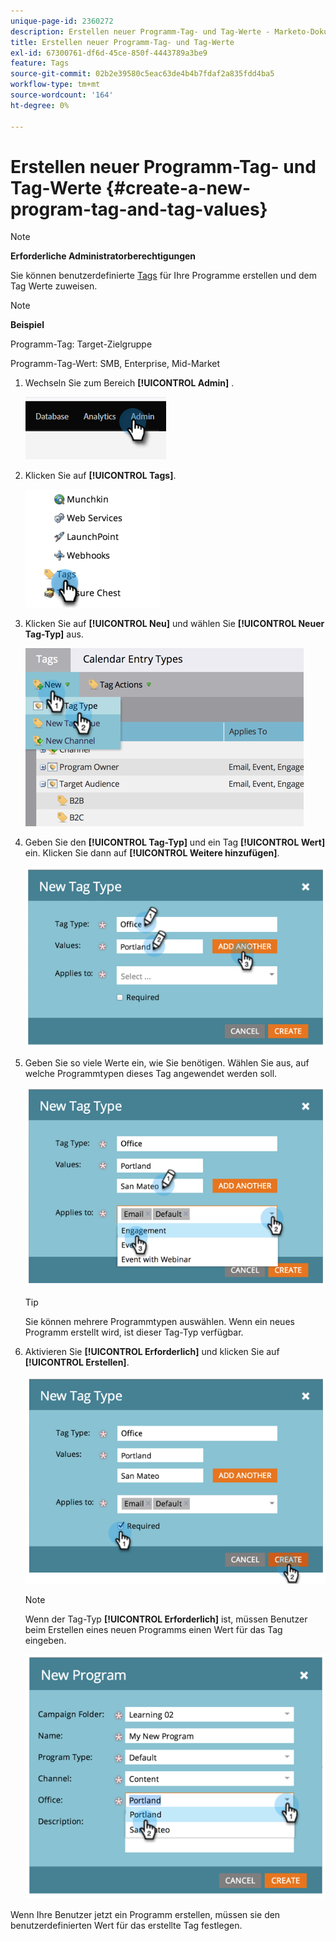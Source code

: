 ```yaml
---
unique-page-id: 2360272
description: Erstellen neuer Programm-Tag- und Tag-Werte - Marketo-Dokumente - Produktdokumentation
title: Erstellen neuer Programm-Tag- und Tag-Werte
exl-id: 67300761-df6d-45ce-850f-4443789a3be9
feature: Tags
source-git-commit: 02b2e39580c5eac63de4b4b7fdaf2a835fdd4ba5
workflow-type: tm+mt
source-wordcount: '164'
ht-degree: 0%

---
```


# Erstellen neuer Programm-Tag- und Tag-Werte {#create-a-new-program-tag-and-tag-values}

>[!NOTE]
>
>**Erforderliche Administratorberechtigungen**

Sie können benutzerdefinierte [Tags](/help/marketo/product-docs/core-marketo-concepts/programs/working-with-programs/understanding-tags.md) für Ihre Programme erstellen und dem Tag Werte zuweisen.

>[!NOTE]
>
>**Beispiel**
>
>Programm-Tag: Target-Zielgruppe
>
>Programm-Tag-Wert: SMB, Enterprise, Mid-Market

1. Wechseln Sie zum Bereich **[!UICONTROL Admin]** .

   ![](assets/create-a-new-program-tag-and-tag-values-1.png)

1. Klicken Sie auf **[!UICONTROL Tags]**.

   ![](assets/create-a-new-program-tag-and-tag-values-2.png)

1. Klicken Sie auf **[!UICONTROL Neu]** und wählen Sie **[!UICONTROL Neuer Tag-Typ]** aus.

   ![](assets/create-a-new-program-tag-and-tag-values-3.png)

1. Geben Sie den **[!UICONTROL Tag-Typ]** und ein Tag **[!UICONTROL Wert]** ein. Klicken Sie dann auf **[!UICONTROL Weitere hinzufügen]**.

   ![](assets/create-a-new-program-tag-and-tag-values-4.png)

1. Geben Sie so viele Werte ein, wie Sie benötigen. Wählen Sie aus, auf welche Programmtypen dieses Tag angewendet werden soll.

   ![](assets/create-a-new-program-tag-and-tag-values-5.png)

   >[!TIP]
   >
   >Sie können mehrere Programmtypen auswählen. Wenn ein neues Programm erstellt wird, ist dieser Tag-Typ verfügbar.

1. Aktivieren Sie **[!UICONTROL Erforderlich]** und klicken Sie auf **[!UICONTROL Erstellen]**.

   ![](assets/create-a-new-program-tag-and-tag-values-6.png)

   >[!NOTE]
   >
   >Wenn der Tag-Typ **[!UICONTROL Erforderlich]** ist, müssen Benutzer beim Erstellen eines neuen Programms einen Wert für das Tag eingeben.

   ![](assets/create-a-new-program-tag-and-tag-values-7.png)

Wenn Ihre Benutzer jetzt ein Programm erstellen, müssen sie den benutzerdefinierten Wert für das erstellte Tag festlegen.
